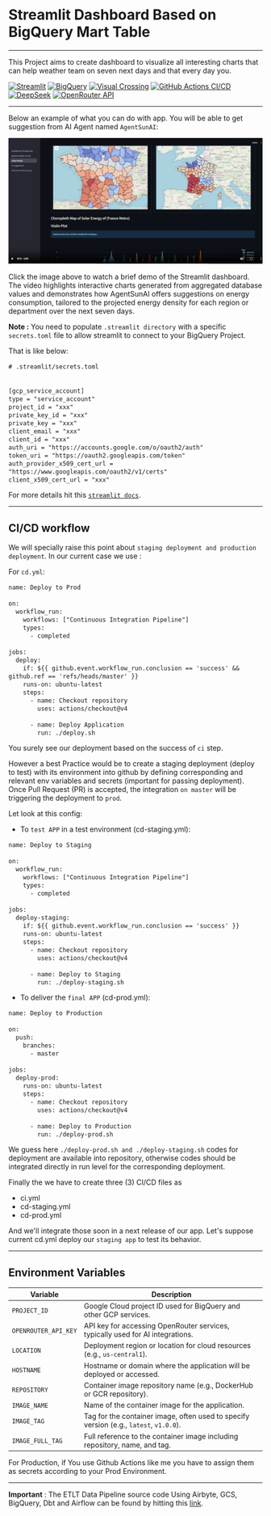 # **Streamlit Dashboard Based on BigQuery Mart Table**
---

 This Project aims to create dashboard to visualize all interesting charts that can help weather team on seven next days and that every day you.

[![Streamlit](https://img.shields.io/badge/-Streamlit-FF4B4B?style=flat&logo=streamlit&logoColor=white)](https://streamlit.io/)
[![BigQuery](https://img.shields.io/badge/-BigQuery-4285F4?style=flat&logo=google-big-query&logoColor=white)](https://cloud.google.com/bigquery)
[![Visual Crossing](https://img.shields.io/badge/-Visual%20Crossing-00AEEF?style=flat&logo=visualcrossing&logoColor=white)](https://www.visualcrossing.com/)
[![GitHub Actions CI/CD](https://img.shields.io/badge/-GitHub%20Actions%20CI%2FCD-24292F?style=flat&logo=githubactions&logoColor=white)](https://docs.github.com/en/actions)
[![DeepSeek](https://img.shields.io/badge/-DeepSeek-1A73E8?style=flat&logo=deepseek&logoColor=white)](https://deepseek.com/)
[![OpenRouter API](https://img.shields.io/badge/-OpenRouter%20API-FF9900?style=flat&logo=openai&logoColor=white)](https://openrouter.ai/)


---
Below an example of what you can do with app. You will be able to get suggestion from AI Agent named `AgentSunAI`:

[![Watch Streamlit App Demo](assets/images/dashboard_ui_screenshot.png)](https://donat-konan33.github.io/assets/videos/demo.mp4)

Click the image above to watch a brief demo of the Streamlit dashboard. The video highlights interactive charts generated from aggregated database values and demonstrates how AgentSunAI offers suggestions on energy consumption, tailored to the projected energy density for each region or department over the next seven days.


**Note :** You need to populate ``.streamlit directory`` with a specific `secrets.toml` file to allow streamlit to connect to your BigQuery Project.

That is like below:

```
# .streamlit/secrets.toml


[gcp_service_account]
type = "service_account"
project_id = "xxx"
private_key_id = "xxx"
private_key = "xxx"
client_email = "xxx"
client_id = "xxx"
auth_uri = "https://accounts.google.com/o/oauth2/auth"
token_uri = "https://oauth2.googleapis.com/token"
auth_provider_x509_cert_url = "https://www.googleapis.com/oauth2/v1/certs"
client_x509_cert_url = "xxx"
```
For more details hit this [``streamlit docs``](https://docs.streamlit.io/develop/tutorials/databases/bigquery).

---



## **CI/CD workflow**
We will specially raise this point about ``staging deployment and production deployment``.
In our current case we use :

For ``cd.yml``:

```
name: Deploy to Prod

on:
  workflow_run:
    workflows: ["Continuous Integration Pipeline"]
    types:
      - completed

jobs:
  deploy:
    if: ${{ github.event.workflow_run.conclusion == 'success' && github.ref == 'refs/heads/master' }}
    runs-on: ubuntu-latest
    steps:
      - name: Checkout repository
        uses: actions/checkout@v4

      - name: Deploy Application
        run: ./deploy.sh
```

You surely see our deployment based on the success of ``ci`` step.

However a best Practice would be to create a staging deployment (deploy to test) with its environment into github by defining corresponding and relevant env variables and secrets (important for passing deployment). Once Pull Request (PR) is accepted, the integration ``on master`` will be triggering the deployment to ``prod``.

Let look at this config:

- To ``test APP`` in a test environment (cd-staging.yml):
```
name: Deploy to Staging

on:
  workflow_run:
    workflows: ["Continuous Integration Pipeline"]
    types:
      - completed

jobs:
  deploy-staging:
    if: ${{ github.event.workflow_run.conclusion == 'success' }}
    runs-on: ubuntu-latest
    steps:
      - name: Checkout repository
        uses: actions/checkout@v4

      - name: Deploy to Staging
        run: ./deploy-staging.sh
```

- To deliver the ``final APP`` (cd-prod.yml):
```
name: Deploy to Production

on:
  push:
    branches:
      - master

jobs:
  deploy-prod:
    runs-on: ubuntu-latest
    steps:
      - name: Checkout repository
        uses: actions/checkout@v4

      - name: Deploy to Production
        run: ./deploy-prod.sh
```

We guess here ``./deploy-prod.sh and ./deploy-staging.sh`` codes for deployment are available into repository, otherwise codes should be integrated directly in run level for the corresponding deployment.

Finally the we have to create three (3) CI/CD files as
- ci.yml
- cd-staging.yml
- cd-prod.yml

And we'll integrate those soon in a next release of our app. Let's suppose current cd.yml deploy our ``staging app`` to test its behavior.

---

## Environment Variables

| Variable             | Description                                                                                  |
|----------------------|----------------------------------------------------------------------------------------------|
| `PROJECT_ID`         | Google Cloud project ID used for BigQuery and other GCP services.                            |
| `OPENROUTER_API_KEY` | API key for accessing OpenRouter services, typically used for AI integrations.               |
| `LOCATION`           | Deployment region or location for cloud resources (e.g., `us-central1`).                     |
| `HOSTNAME`           | Hostname or domain where the application will be deployed or accessed.                       |
| `REPOSITORY`         | Container image repository name (e.g., DockerHub or GCR repository).                         |
| `IMAGE_NAME`         | Name of the container image for the application.                                             |
| `IMAGE_TAG`          | Tag for the container image, often used to specify version (e.g., `latest`, `v1.0.0`).       |
| `IMAGE_FULL_TAG`     | Full reference to the container image including repository, name, and tag.                   |

For Production, if You use Github Actions like me you have to assign them as secrets according to your Prod Environment.

---

**Important** : The ETLT Data Pipeline source code Using Airbyte, GCS, BigQuery, Dbt and Airflow can be found by hitting this [link](https://github.com/donat-konan33/EtltAirbyteGcsBigQueryDbtAirflow).
